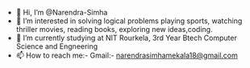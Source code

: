 - 👋 Hi, I’m @Narendra-Simha
- 👀 I’m interested in solving logical problems playing sports, watching thriller movies, reading books, exploring new ideas,coding.
- 🌱 I’m currently studying at NIT Rourkela, 3rd Year Btech Computer Science and Engneering 
- 📫 How to reach me:- Gmail:- narendrasimhamekala18@gmail.com

<!---
Narendra-Simha/Narendra-Simha is a ✨ special ✨ repository because its `README.md` (this file) appears on your GitHub profile.
You can click the Preview link to take a look at your changes.
--->
